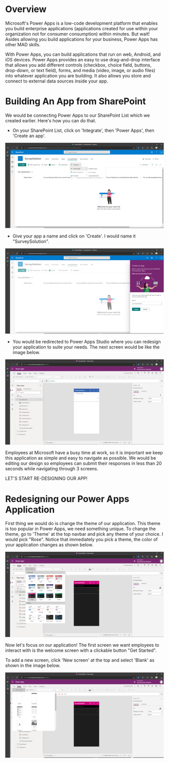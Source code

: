 # Overview
Microsoft's Power Apps is a low-code development platform that enables you build enterprise applications (applications created for use within your organization not for consumer consumption) within minutes. But wait! Asides allowing you build applications for your business, Power Apps has other MAD skills.

With Power Apps, you can build applications that run on web, Android, and iOS devices. Power Apps provides an easy to use drag-and-drop interface that allows you add different controls (checkbox, choice field, buttons, drop-down, or text field), forms, and media (video, image, or audio files) into whatever application you are building. It also allows you store and connect to external data sources inside your app.

# Building An App from SharePoint
We would be connecting Power Apps to our SharePoint List which we created earlier. Here's how you can do that.
- On your SharePoint List, click on 'Integrate', then 'Power Apps', then 'Create an app'.

![](/Images/powerapps-1.PNG)

- Give your app a name and click on 'Create'. I would name it "SurveySolution".

![](/Images/powerapps-2.PNG)

- You would be redirected to Power Apps Studio where you can redesign your application to suite your needs. The next screen would be like the image below.

![](/Images/powerapps-3.PNG)

Employees at Microsoft have a busy time at work, so it is important we keep this application as simple and easy to navigate as possible. We would be editing our design so employees can submit their responses in less than 20 seconds while navigating through 3 screens.

LET'S START RE-DESIGNING OUR APP!

# Redesigning our Power Apps Application
First thing we would do is change the theme of our application. This theme is too popular in Power Apps, we need something unique. To change the theme, go to 'Theme' at the top navbar and pick any theme of your choice. I would pick "Rose". Notice that immediately you pick a theme, the color of your application changes as shown below.

![](/Images/powerapps-4.PNG)

Now let's focus on our application! The first screen we want employees to interact with is the welcome screen with a clickable button "Get Started". 

To add a new screen, click 'New screen' at the top and select 'Blank' as shown in the image below.

![](/Images/powerapps-5.PNG)